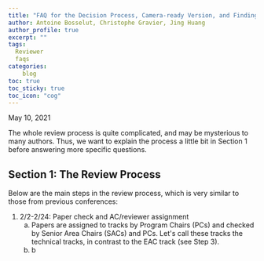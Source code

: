 ```yaml
---
title: "FAQ for the Decision Process, Camera-ready Version, and Findings"
author: Antoine Bosselut, Christophe Gravier, Jing Huang
author_profile: true
excerpt: ""
tags:
  Reviewer
  faqs
categories:
    blog
toc: true
toc_sticky: true
toc_icon: "cog"
---
```

May 10, 2021

The whole review process is quite complicated, and may be mysterious to many authors. Thus, we want to explain the process a little bit in Section 1 before answering more specific questions. 

## Section 1: The Review Process
Below are the main steps in the review process, which is very similar to those from previous conferences: 
<ol>
<li> 2/2-2/24: Paper check and AC/reviewer assignment
	<ol type="a">
	<li>Papers are assigned to tracks by Program Chairs (PCs) and checked by Senior Area Chairs (SACs) and PCs. Let's call these tracks the technical tracks, in contrast to the EAC track (see Step 3).</li> 
	<li>b</li>
	</ol>
</li>
</ol>



 
 











